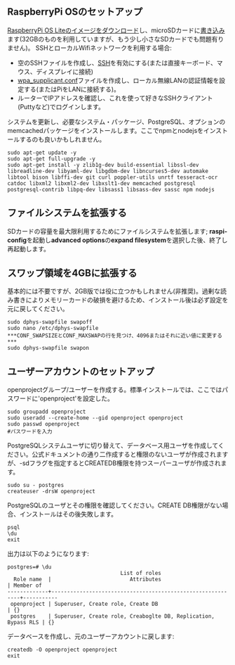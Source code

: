 ## RaspberryPi OSのセットアップ

[RaspberryPi OS Liteのイメージをダウンロード](https://www.raspberrypi.com/software/)し、microSDカードに[書き込み](https://www.balena.io/etcher/)ます(32GBのものを利用していますが、もう少し小さなSDカードでも問題有りません)。
SSHとローカルWifiネットワークを利用する場合:

* 空のSSHファイルを作成し、[SSH](https://www.raspberrypi.org/documentation/remote-access/ssh/)を有効にする(または直接キーボード、マウス、ディスプレイに接続) 
* [wpa_supplicant.conf](https://www.raspberrypi.org/documentation/configuration/wireless/headless.md)ファイルを作成し、ローカル無線LANの認証情報を設定する(またはPiをLANに接続する)。
* ルーターでIPアドレスを確認し、これを使って好きなSSHクライアント(Puttyなど)でログインします。

システムを更新し、必要なシステム・パッケージ、PostgreSQL、オプションのmemcachedパッケージをインストールします。ここでnpmとnodejsをインストールするのも良いかもしれません。

```
sudo apt-get update -y
sudo apt-get full-upgrade -y
sudo apt-get install -y zlib1g-dev build-essential libssl-dev libreadline-dev libyaml-dev libgdbm-dev libncurses5-dev automake libtool bison libffi-dev git curl poppler-utils unrtf tesseract-ocr catdoc libxml2 libxml2-dev libxslt1-dev memcached postgresql postgresql-contrib libpq-dev libsass1 libsass-dev sassc npm nodejs
```

## ファイルシステムを拡張する
SDカードの容量を最大限利用するためにファイルシステムを拡張します;
**raspi-config**を起動し**advanced options**の**expand filesystem**を選択した後、終了し再起動します。


## スワップ領域を4GBに拡張する
基本的には不要ですが、2GB版では役に立つかもしれません(非推奨)。過剰な読み書きによりメモリーカードの破損を避けるため、インストール後は必ず設定を元に戻してください。

```
sudo dphys-swapfile swapoff
sudo nano /etc/dphys-swapfile 
***CONF_SWAPSIZEとCONF_MAXSWAPの行を見つけ、4096またはそれに近い値に変更する***
sudo dphys-swapfile swapon
```

## ユーザーアカウントのセットアップ

openprojectグループ/ユーザーを作成する。標準インストールでは、ここではパスワードに'openproject'を設定した。

```
sudo groupadd openproject
sudo useradd --create-home --gid openproject openproject
sudo passwd openproject 
#パスワードを入力
```

PostgreSQLシステムユーザに切り替えて、データベース用ユーザを作成してください。公式ドキュメントの通り二作成すると権限のないユーザが作成されますが、-sdフラグを指定するとCREATEDB権限を持つスーパーユーザが作成されます。

```
sudo su - postgres
createuser -drsW openproject
```
PostgreSQLのユーザとその権限を確認してください。CREATE DB権限がない場合、インストールはその後失敗します。
```
psql
\du
exit
```
出力は以下のようになります:

```
postgres=# \du
                                    List of roles
  Role name  |                         Attributes                         | Member of
-------------+------------------------------------------------------------+-----------
 openproject | Superuser, Create role, Create DB                          | {}
 postgres    | Superuser, Create role, Creaboglte DB, Replication, Bypass RLS | {}
```

 
データベースを作成し、元のユーザーアカウントに戻します:
 
 ```
 createdb -O openproject openproject
 exit
 ```
